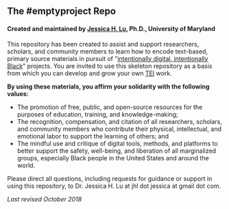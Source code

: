 <h2>The #emptyproject Repo</h2>
<h4>Created and maintained by <a href="mailto:jhl.jessica@gmail.com">Jessica H. Lu</a>, Ph.D., University of Maryland</h4>

<p>This repository has been created to assist and support researchers, scholars, and community members to learn how to encode text-based, primary source materials in pursuit of "<a href="https://aadhum.umd.edu/conference/" target="new">intentionally digital, intentionally Black</a>" projects. You are invited to use this skeleton repository as a basis from which you can develop and grow your own <a href="http://tei-c.org" target="new">TEI</a> work.</p>

<p><b>By using these materials, you affirm your solidarity with the following values:</b></p>
<ul>
<li>The promotion of free, public, and open-source resources for the purposes of education, training, and knowledge-making;</li>
<li>The recognition, compensation, and citation of all researchers, scholars, and community members who contribute their physical, intellectual, and emotional labor to support the learning of others; and</li>
<li>The mindful use and critique of digital tools, methods, and platforms to better support the safety, well-being, and liberation of all marginalized groups, especially Black people in the United States and around the world.</li>
</ul>

<p>Please direct all questions, including requests for guidance or support in using this repository, to Dr. Jessica H. Lu at jhl dot jessica at gmail dot com.</p>
<p><i>Last revised October 2018</i></p>
